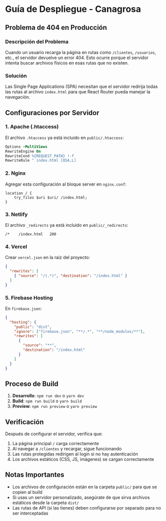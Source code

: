 # Guía de Despliegue - Canagrosa

## Problema de 404 en Producción

### Descripción del Problema
Cuando un usuario recarga la página en rutas como `/clientes`, `/usuarios`, etc., el servidor devuelve un error 404. Esto ocurre porque el servidor intenta buscar archivos físicos en esas rutas que no existen.

### Solución
Las Single Page Applications (SPA) necesitan que el servidor redirija todas las rutas al archivo `index.html` para que React Router pueda manejar la navegación.

## Configuraciones por Servidor

### 1. Apache (.htaccess)
El archivo `.htaccess` ya está incluido en `public/.htaccess`:
```apache
Options -MultiViews
RewriteEngine On
RewriteCond %{REQUEST_PATH} !-f
RewriteRule ^ index.html [QSA,L]
```

### 2. Nginx
Agregar esta configuración al bloque server en `nginx.conf`:
```nginx
location / {
    try_files $uri $uri/ /index.html;
}
```

### 3. Netlify
El archivo `_redirects` ya está incluido en `public/_redirects`:
```
/*    /index.html   200
```

### 4. Vercel
Crear `vercel.json` en la raíz del proyecto:
```json
{
  "rewrites": [
    { "source": "/(.*)", "destination": "/index.html" }
  ]
}
```

### 5. Firebase Hosting
En `firebase.json`:
```json
{
  "hosting": {
    "public": "dist",
    "ignore": ["firebase.json", "**/.*", "**/node_modules/**"],
    "rewrites": [
      {
        "source": "**",
        "destination": "/index.html"
      }
    ]
  }
}
```

## Proceso de Build

1. **Desarrollo**: `npm run dev` o `yarn dev`
2. **Build**: `npm run build` o `yarn build`
3. **Preview**: `npm run preview` o `yarn preview`

## Verificación

Después de configurar el servidor, verifica que:
1. La página principal `/` carga correctamente
2. Al navegar a `/clientes` y recargar, sigue funcionando
3. Las rutas protegidas redirigen al login si no hay autenticación
4. Los archivos estáticos (CSS, JS, imágenes) se cargan correctamente

## Notas Importantes

- Los archivos de configuración están en la carpeta `public/` para que se copien al build
- Si usas un servidor personalizado, asegúrate de que sirva archivos estáticos desde la carpeta `dist/`
- Las rutas de API (si las tienes) deben configurarse por separado para no ser interceptadas